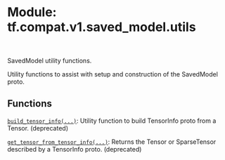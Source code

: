 <div itemscope itemtype="http://developers.google.com/ReferenceObject">
<meta itemprop="name" content="tf.compat.v1.saved_model.utils" />
<meta itemprop="path" content="Stable" />
</div>

# Module: tf.compat.v1.saved_model.utils


<table class="tfo-notebook-buttons tfo-api" align="left">
</table>



SavedModel utility functions.


Utility functions to assist with setup and construction of the SavedModel proto.

## Functions

[`build_tensor_info(...)`](../../../../tf/compat/v1/saved_model/build_tensor_info.md): Utility function to build TensorInfo proto from a Tensor. (deprecated)

[`get_tensor_from_tensor_info(...)`](../../../../tf/compat/v1/saved_model/get_tensor_from_tensor_info.md): Returns the Tensor or SparseTensor described by a TensorInfo proto. (deprecated)

